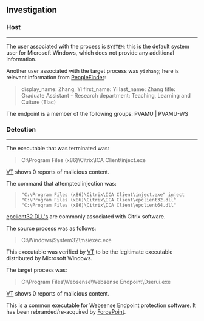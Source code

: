 ## Investigation
### Host
***
The user associated with the process is `SYSTEM`; this is the default system user for Microsoft Windows, which does not provide any additional information.

Another user associated with the target process was `yizhang`; here is relevant information from [PeopleFinder](https://apps.cyber.tamus.edu/people_finder/directory/tamu/yizhang/):
>display_name: 	Zhang, Yi
first_name: Yi
last_name: Zhang
title: Graduate Assistant - Research
department: Teaching, Learning and Culture (Tlac)

The endpoint is a member of the following groups:
PVAMU | PVAMU-WS

### Detection
***
The executable that was terminated was:
>C:\Program Files (x86)\Citrix\ICA Client\inject.exe

[VT](https://www.virustotal.com/gui/file/13c328e45613a74e55b12e05c4a166a26216fc8950d466ac54d8c131dd2410cf) shows 0 reports of malicious content.

The command that attempted injection was:
>`"C:\Program Files (x86)\Citrix\ICA Client\inject.exe" inject "C:\Program Files (x86)\Citrix\ICA Client\epclient32.dll" "C:\Program Files (x86)\Citrix\ICA Client\epclient64.dll"`

[epclient32 DLL's](https://www.file.net/process/epclient32.dll.html) are commonly associated with Citrix software.

The source process was as follows:
>C:\Windows\System32\msiexec.exe

This executable was verified by [VT](https://www.virustotal.com/gui/file/0a8797d088023a7f17bb00b22ff7c91036070cca561bff5337c472313c0cb4ad) to be the legitimate executable distributed by Microsoft Windows.

The target process was:
>C:\Program Files\Websense\Websense Endpoint\Dserui.exe

[VT](https://www.virustotal.com/gui/file/5d7ba3e2475974ea713a6ee77f523e75289f64611ca3aed8777f8fd4a742218b) shows 0 reports of malicious content.

This is a common executable for Websense Endpoint protection software. It has been rebranded/re-acquired by [ForcePoint](https://www.forcepoint.com/?utm_source=Websense&utm_medium=Redirect&utm_content=home).